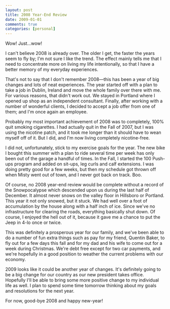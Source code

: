 ```yaml
---
layout: post
title: 2008 Year-End Review
date: 2009-01-01
comments: true
categories: [personal]
---
```


Wow! Just...wow!

I can't believe 2008 is already over. The older I get, the faster the years seem
to fly by; I'm not sure I like the trend. The effect mainly tells me that I need
to concentrate more on living my life intentionally, so that I have a better
memory of my everyday experiences.

<!-- more -->

That's not to say that I don't remember 2008—this has been a year of big changes
and lots of neat experiences. The year started off with a plan to take a job in
Dublin, Ireland and move the whole family over there with me. For various
reasons, that didn't work out. We stayed in Portland where I opened up shop as
an independent consultant. Finally, after working with a number of wonderful
clients, I decided to accept a job offer from one of them; and I'm once again an
employee.

Probably my most important achievement of 2008 was to completely, 100% quit
smoking cigarettes. I had actually quit in the Fall of 2007, but I was using the
nicotine patch, and it took me longer than it should have to wean myself off of
it. But I did, and I'm now living completely nicotine-free.

I did not, unfortunately, stick to my exercise goals for the year. The new bike
I bought this summer with a plan to ride several time per week has only been out
of the garage a handful of times. In the Fall, I started the 100 Push-ups
program and added on sit-ups, leg curls and calf extensions. I was doing pretty
good for a few weeks, but then my schedule got thrown off when Misty went out of
town, and I never got back on track. Boo.

Of course, no 2008 year-end review would be complete without a record of the
Snowpocalypse which descended upon us during the last half of December. It
almost never snows on the valley floor in Hillsboro or Portland. This year it
not only snowed, but it stuck. We had well over a foot of accumulation by the
house along with a half inch of ice. Since we've no infrastructure for clearing
the roads, everything basically shut down. Of course, I enjoyed the hell out of
it, because it gave me a chance to put the Jeep in 4-lo once or twice.

This was definitely a prosperous year for our family, and we've been able to do
a number of fun extra things such as pay for my friend, Quentin Baker, to fly
out for a few days this fall and for my dad and his wife to come out for a week
during Christmas. We're debt free except for two car payments, and we're
hopefully in a good position to weather the current problems with our economy.

2009 looks like it could be another year of changes. It's definitely going to be
a big change for our country as our new president takes office. Hopefully I'll
be able to bring some more positive change to my individual life as well. I plan
to spend some time tomorrow thinking about my goals and resolutions for the next
year.

For now, good-bye 2008 and happy new-year!
